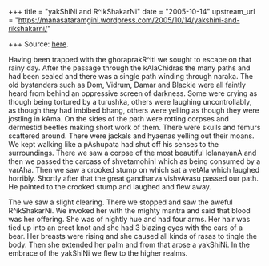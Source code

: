 +++
title = "yakShiNi and R^ikShakarNi"
date = "2005-10-14"
upstream_url = "https://manasataramgini.wordpress.com/2005/10/14/yakshini-and-rikshakarni/"

+++
Source: [here](https://manasataramgini.wordpress.com/2005/10/14/yakshini-and-rikshakarni/).

Having been trapped with the ghoraprakR^iti we sought to escape on that
rainy day. After the passage through the kAlaChidras the many paths and
had been sealed and there was a single path winding through naraka. The
old bystanders such as Dom, Vidrum, Damar and Blackie were all faintly
heard from behind an oppressive screen of darkness. Some were crying as
though being tortured by a turushka, others were laughing
uncontrollably, as though they had imbibed bhang, others were yelling as
though they were jostling in kAma. On the sides of the path were rotting
corpses and dermestid beetles making short work of them. There were
skulls and femurs scattered around. There were jackals and hyaenas
yelling out their moans. We kept walking like a pAshupata had shut off
his senses to the surroundings. There we saw a corpse of the most
beautiful lolanayanA and then we passed the carcass of shvetamohinI
which as being consumed by a varAha. Then we saw a crooked stump on
which sat a vetAla which laughed horribly. Shortly after that the great
gandharva vishvAvasu passed our path. He pointed to the crooked stump
and laughed and flew away.

The we saw a slight clearing. There we stopped and saw the aweful
R^ikShakarNi. We invoked her with the mighty mantra and said that blood
was her offering. She was of nightly hue and had four arms. Her hair was
tied up into an erect knot and she had 3 blazing eyes with the ears of a
bear. Her breasts were rising and she caused all kinds of rasas to
tingle the body. Then she extended her palm and from that arose a
yakShiNi. In the embrace of the yakShiNi we flew to the higher realms.


